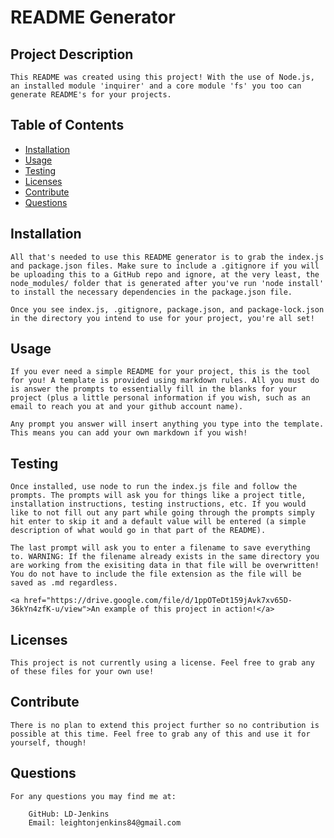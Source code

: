 # <p>README Generator<span style='float: right;'></span></p>


## Project Description

    This README was created using this project! With the use of Node.js, an installed module 'inquirer' and a core module 'fs' you too can generate README's for your projects.

## Table of Contents

*   [Installation](#installation)
*   [Usage](#usage)
*   [Testing](#testing)
*   [Licenses](#licenses)
*   [Contribute](#contribute)
*   [Questions](#questions)

## Installation

    All that's needed to use this README generator is to grab the index.js and package.json files. Make sure to include a .gitignore if you will be uploading this to a GitHub repo and ignore, at the very least, the node_modules/ folder that is generated after you've run 'node install' to install the necessary dependencies in the package.json file.

    Once you see index.js, .gitignore, package.json, and package-lock.json in the directory you intend to use for your project, you're all set!

## Usage

    If you ever need a simple README for your project, this is the tool for you! A template is provided using markdown rules. All you must do is answer the prompts to essentially fill in the blanks for your project (plus a little personal information if you wish, such as an email to reach you at and your github account name).

    Any prompt you answer will insert anything you type into the template. This means you can add your own markdown if you wish!
    

## Testing

    Once installed, use node to run the index.js file and follow the prompts. The prompts will ask you for things like a project title, installation instructions, testing instructions, etc. If you would like to not fill out any part while going through the prompts simply hit enter to skip it and a default value will be entered (a simple description of what would go in that part of the README).

    The last prompt will ask you to enter a filename to save everything to. WARNING: If the filename already exists in the same directory you are working from the exisiting data in that file will be overwritten! You do not have to include the file extension as the file will be saved as .md regardless.
    
    <a href="https://drive.google.com/file/d/1ppOTeDt159jAvk7xv65D-36kYn4zfK-u/view">An example of this project in action!</a>

## Licenses

    This project is not currently using a license. Feel free to grab any of these files for your own use!

## Contribute

    There is no plan to extend this project further so no contribution is possible at this time. Feel free to grab any of this and use it for yourself, though!

## Questions

    For any questions you may find me at:

        GitHub: LD-Jenkins
        Email: leightonjenkins84@gmail.com
